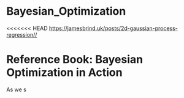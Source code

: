 # Bayesian_Optimization 

<<<<<<< HEAD
https://jamesbrind.uk/posts/2d-gaussian-process-regression//


Reference Book: Bayesian Optimization in Action
=======
As we s
